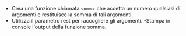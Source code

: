- Crea una funzione chiamata `somma `che accetta un numero qualsiasi di argomenti e restituisce la somma di tali argomenti.
- Utilizza il parametro rest per raccogliere gli argomenti.
-Stampa in console l'output della funzione somma.
